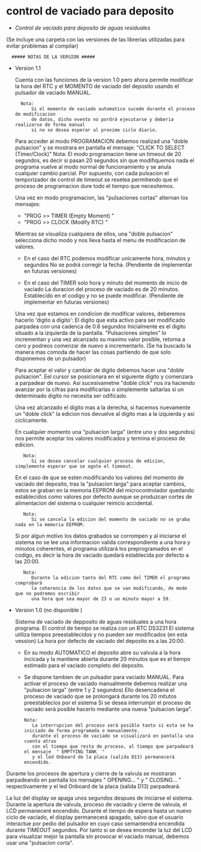 # control de vaciado para deposito

* *Control de vaciado para deposito de aguas residuales*

(Se incluye una carpeta con las versiones de las librerias utilizadas para evitar problemas al compilar)


      ##### NOTAS DE LA VERSION ##### 
      
  * Version 1.1 

    Cuenta con las funciones de la version 1.0 pero ahora permite modificar la hora del RTC 
    y el MOMENTO de vaciado del deposito usando el pulsador de vaciado MANUAL.

          Nota: 
              Si el momento de vaciado automatico sucede durante el proceso de modificacion
              de datos, dicho evento no pordrá ejecutarse y deberia realizarse de forma manual 
              si no se desea esperar al proximo ciclo diario.

    Para acceder al modo PROGRAMACION  debemos realizad una "doble pulsacion" 
    y se mostrara en pantalla el mensaje: 
                 "CLICK TO SELECT  (Timer/Clock)" 
          Nota: 
              El modo programacion tiene un timeout de 20 segundos, es decir si pasan 20 segundos sin que modifiquemos nada
              el programa vuelve al modo normal de funcionamiento y se anula cualquier cambio parcial.
              Por supuesto, con cada pulsacion el temporizador de control de timeout se resetea permitiendo que
              el proceso de programacion dure todo el tiempo que necesitemos.
    
    Una vez en modo programacion, las "pulsaciones cortas" alternan los mensajes:
      - "PROG >> TIMER  (Empty Moment) "
      - "PROG >> CLOCK    (Modify RTC) "
      
     Mientras se visualiza cualquiera de ellos, una "doble pulsacion" selecciona dicho modo
     y nos lleva hasta el menu de modificacion de valores.
     - En el caso del RTC podemos modificar unicamente hora, minutos y segundos
       No se podrá corregir la fecha. (Pendiente de implementar en futuras versiones)
     
     - En el caso del TIMER solo hora y minuto del momento de inicio de vaciado
       La duracion del proceso de vaciado es de 20 minutos. Establecido en el codigo 
       y no se puede modificar. (Pendiente de implementar en futuras versiones)

     Una vez que estamos en condicion de modificar valores, deberemos hacerlo 'digito a digito':
     El digito que esta activo para ser modificado parpadea con una cadenca de 0.6 segundos
     Inicialmente es el digito situado a la izquierda de la pantalla.
     "Pulsaciones simples" lo incrementan y una vez alcanzado su maximo valor posible, 
     retorna a cero y podreos comenzar de nuevo a incrementarlo.
     (Se ha buscado la manera mas comoda de hacer las cosas partiendo de que solo disponemos de un pulsador)
     
     Para aceptar el valor y cambiar de digito debemos hacer una "doble pulsacion".
     Eel cursor se posicionara en el siguiente digito y comenzara a parpadear de nuevo.
     Asi sucesivametne "doble click" nos ira haciendo avanzar por la cifras para modificarlas 
     o simplemente saltarlas si un determinado digito no necesita ser odificado.
     
     Una vez alcanzado el digito mas a la derecha, si hacemos nuevamente un "doble click" 
     la edicion nos devuelve  al digito mas a la izquierda y asi ciclicamente.

     En cualquier momento una "pulsacion larga" (entre uno y dos segundos) 
     nos permite aceptar los valores modificados y termina el proceso de edicion.
     
           Nota:
              Si se desea cancelar cualquier proceso de edicion, simplemente esperar que se agote el timeout.

     En el caso de que se esten modificando los valores del momento de vaciado del deposito, 
     tras la "pulsacion larga" para aceptar cambios, estos se graban en la memoria EEPROM del microcontrolador
     quedando establecidos como valores por defecto aunque se produzcan cortes de alimentacion del sistema
     o cualquier reinicio accidental.

           Nota:
              Si se cancela la edicion del momento de vaciado no se graba nada en la memoria EEPROM.
     
     Si por algun motivo los datos grabados se corrompen y al iniciarse el sistema no se lee una informacion valida
     correspondiente a una hora y minutos coherentes, el programa utilizará los preprogramados en el codigo, 
     es decir la hora de vaciado quedará establecida por defecto a las 20:00.

           Nota: 
              Durante la edicion tanto del RTC como del TIMER el programa comprobará 
              la coherencia de los datos que se van modificando, de modo que no podremos escribir 
              una hora que sea mayor de 23 o un minuto mayor a 59.

        
  * Version 1.0 (no disponible )

    Sistema de vaciado de depposito de aguas residuales a una hora programa.
    El control de tiempo se realiza con un RTC DS3231
    El sistema utiliza tiempos preestablecidos y no pueden ser modificados (en esta vession)
    La hora por defecto de vaciado del deposito es a las 20:00.
     - En su modo AUTOMATICO el deposito abre su valvula a la hora incicada 
       y la mantiene abierta durante 20 minutos que es el tiempo estimado 
       para el vaciado completo del deposito.
   
     - Se dispone tambien de un pulsador para vaciado MANUAL.
       Para activar el proceso de vaciado manualmente debemos realizar una "pulsacion larga" (entre 1 y 2 segundos)
       Ello desencadena el proceso de vaciado que se prolongará durante los 20 mitutos preestablecios por el sistema
       Si se desea interrumpir el proceso de vaciado será posible hacerlo mediante una nueva "pulsacion larga".

           Nota: 
              La interrupcion del proceso será posible tanto si esta se ha iniciado de forma programada o manualmente.
              durante el proceso de vaciado se visualizará en pantalla una cuenta atras 
              con el tiempo que resta de proceso, al tiempo que parpadeará el mensaje  " EMPTYING TANK  " 
              y el led Onboard de la placa (salida D13) permanecerá encendido.
        
  Durante los procesos de apertura y cierre de la valvula se mostraran parpadeando en pantalla los mensajes
  " OPENING... " y " CLOSING...  " respectivamente y el led Onboard de la placa (salida D13) parpadeará.

La luz del display se apaga unos segundos despues de iniciarse el sistema.
Durante la apertura de valvula, proceso de vaciado y cierre de valvula, el LCD permaneceré encendido.
Durante el tiempo de espera hasta un nuevo ciclo de vaciado, el display permanecerá apagado, 
salvo que el usuario interactue por pedio del pulsador en cuyo caso semantendra encendida 
durante TIMEOUT segundos.
Por tanto si se desea encender la luz del LCD para visualizar mejor la pantalla sin provocar 
el vaciado manual, debemos usar una "pulsacion corta".
